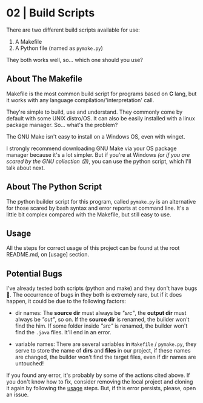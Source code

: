 02 | Build Scripts
==================

There are two different build scripts available for use:
1. A Makefile
2. A Python file (named as `pymake.py`)

They both works well, so... which one should you use?

About The Makefile
------------------

Makefile is the most common build script for programs based on **C**
lang, but it works with any language compilation/'interpretation'
call.

They're simple to build, use and understand. They commonly come
by default with some UNIX distro/OS. It can also be easily installed
with a linux package manager. So... what's the problem?

The GNU Make isn't easy to install on a Windows OS, even with winget.

I strongly recommend downloading GNU Make via your OS package manager
because it's a lot simpler. But if you're at Windows _(or if you are
scared by the GNU collection 😰)_, you can use the python script,
which I'll talk about next.

About The Python Script
-----------------------

The python builder script for this program, called `pymake.py` is an
alternative for those scared by bash syntax and error reports at
command line. It's a little bit complex compared with the Makefile,
but still easy to use.

Usage
-----

All the steps for correct usage of this project can be found at the
root README.md, on [usage] section.

Potential Bugs
--------------

I've already tested both scripts (python and make) and they don't
have bugs 🐞. The occurrence of bugs in they both is extremely rare, but
if it does happen, it could be due to the following factors:

- dir names: The **source dir** must always be _"src"_, the
  **output dir** must always be _"out"_, so on. If the
  **source dir** is renamed, the builder won't find the him. If some
  folder inside _"src"_ is renamed, the builder won't find the
  `.java` files. It'll end in an error.

- variable names: There are several variables in `Makefile` /
  `pymake.py`, they serve to store the name of **dirs** and **files**
  in our project, if these names are changed, the builder won't find
  the target files, even if dir names are untouched!

If you found any error, it's probably by some of the actions cited
above. If you don't know how to fix, consider removing the local
project and cloning it again by following the [usage][usage-section]
steps. But, if this error persists, please, open an issue.

[usage-section]: https://github.com/nasccped/java-terminal-calculator?tab=readme-ov-file#usage-
